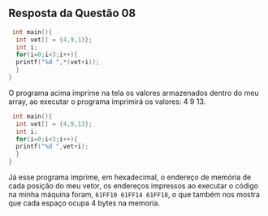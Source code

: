 ## Resposta da Questão 08

~~~c
 int main(){
  int vet[] = {4,9,13};
  int i;
  for(i=0;i<3;i++){
  printf("%d ",*(vet+i));
  }
}

~~~
O programa acima imprime na tela os valores armazenados dentro do meu array, ao executar o programa imprimirá os valores: 4 9 13.

~~~c
 int main(){
  int vet[] = {4,9,13};
  int i;
  for(i=0;i<3;i++){
  printf("%d ",vet+i);
  }
}
~~~
Já esse programa imprime, em hexadecimal, o endereço de memória de cada posição do meu vetor, os endereços impressos ao executar o código na minha máquina foram, `61FF10 61FF14 61FF18`, o que também nos mostra que cada espaço ocupa 4 bytes na memoria.
